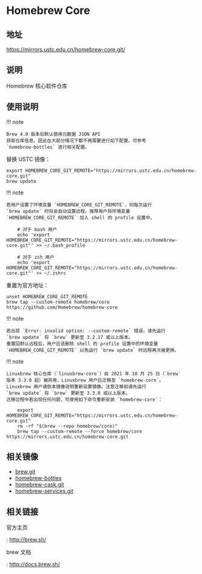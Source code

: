 # Homebrew Core

## 地址

<https://mirrors.ustc.edu.cn/homebrew-core.git/>

## 说明

Homebrew 核心软件仓库

## 使用说明

!!! note

    Brew 4.0 版本后默认使用元数据 JSON API
    获取仓库信息，因此在大部分情况下都不再需要进行如下配置。可参考
    `homebrew-bottles` 进行相关配置。

替换 USTC 镜像：

    export HOMEBREW_CORE_GIT_REMOTE="https://mirrors.ustc.edu.cn/homebrew-core.git"
    brew update

!!! note

    若用户设置了环境变量 `HOMEBREW_CORE_GIT_REMOTE`，则每次运行
    `brew update` 时将会自动设置远程。推荐用户将环境变量
    `HOMEBREW_CORE_GIT_REMOTE` 加入 shell 的 profile 设置中。

        # 对于 bash 用户
        echo 'export HOMEBREW_CORE_GIT_REMOTE="https://mirrors.ustc.edu.cn/homebrew-core.git"' >> ~/.bash_profile

        # 对于 zsh 用户
        echo 'export HOMEBREW_CORE_GIT_REMOTE="https://mirrors.ustc.edu.cn/homebrew-core.git"' >> ~/.zshrc

重置为官方地址：

    unset HOMEBREW_CORE_GIT_REMOTE
    brew tap --custom-remote homebrew/core https://github.com/Homebrew/homebrew-core

!!! note

    若出现 `Error: invalid option: --custom-remote` 错误，请先运行
    `brew update` 将 `brew` 更新至 3.2.17 或以上版本。
    重置回默认远程后，用户应该删除 shell 的 profile 设置中的环境变量
    `HOMEBREW_CORE_GIT_REMOTE` 以免运行 `brew update` 时远程再次被更换。

!!! note

    Linuxbrew 核心仓库（`linuxbrew-core`）自 2021 年 10 月 25 日（`brew`
    版本 3.3.0 起）被弃用，Linuxbrew 用户应迁移至 `homebrew-core`。
    Linuxbrew 用户请依本镜像说明重新设置镜像。注意迁移前请先运行
    `brew update` 将 `brew` 更新至 3.3.0 或以上版本。
    迁移过程中若出现任何问题，可使用如下命令重新安装 `homebrew-core`：

        export HOMEBREW_CORE_GIT_REMOTE="https://mirrors.ustc.edu.cn/homebrew-core.git"
        rm -rf "$(brew --repo homebrew/core)"
        brew tap --custom-remote --force homebrew/core https://mirrors.ustc.edu.cn/homebrew-core.git

## 相关镜像

- [brew.git](brew.git.md)
- [homebrew-bottles](homebrew-bottles.md)
- [homebrew-cask.git](homebrew-cask.git.md)
- [homebrew-services.git](homebrew-services.git.md)

## 相关链接

官方主页

:   <http://brew.sh/>

brew 文档

:   <http://docs.brew.sh/>
